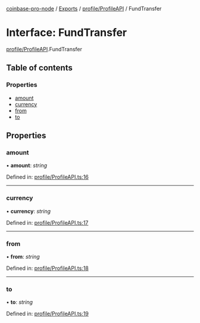 [coinbase-pro-node](../README.md) / [Exports](../modules.md) / [profile/ProfileAPI](../modules/profile_profileapi.md) / FundTransfer

# Interface: FundTransfer

[profile/ProfileAPI](../modules/profile_profileapi.md).FundTransfer

## Table of contents

### Properties

- [amount](profile_profileapi.fundtransfer.md#amount)
- [currency](profile_profileapi.fundtransfer.md#currency)
- [from](profile_profileapi.fundtransfer.md#from)
- [to](profile_profileapi.fundtransfer.md#to)

## Properties

### amount

• **amount**: _string_

Defined in: [profile/ProfileAPI.ts:16](https://github.com/bennycode/coinbase-pro-node/blob/845b71d/src/profile/ProfileAPI.ts#L16)

---

### currency

• **currency**: _string_

Defined in: [profile/ProfileAPI.ts:17](https://github.com/bennycode/coinbase-pro-node/blob/845b71d/src/profile/ProfileAPI.ts#L17)

---

### from

• **from**: _string_

Defined in: [profile/ProfileAPI.ts:18](https://github.com/bennycode/coinbase-pro-node/blob/845b71d/src/profile/ProfileAPI.ts#L18)

---

### to

• **to**: _string_

Defined in: [profile/ProfileAPI.ts:19](https://github.com/bennycode/coinbase-pro-node/blob/845b71d/src/profile/ProfileAPI.ts#L19)
